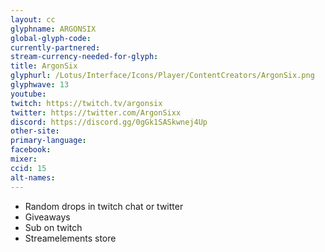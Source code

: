 ```yaml
---
layout: cc
glyphname: ARGONSIX
global-glyph-code:
currently-partnered:
stream-currency-needed-for-glyph:
title: ArgonSix
glyphurl: /Lotus/Interface/Icons/Player/ContentCreators/ArgonSix.png
glyphwave: 13
youtube:
twitch: https://twitch.tv/argonsix
twitter: https://twitter.com/ArgonSixx
discord: https://discord.gg/0gGk1SASkwnej4Up
other-site:
primary-language:
facebook:
mixer:
ccid: 15
alt-names:
---
```

* Random drops in twitch chat or twitter
* Giveaways
* Sub on twitch
* Streamelements store
